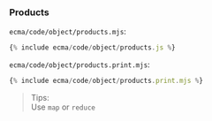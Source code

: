 ### Products

`ecma/code/object/products.mjs`:
```js
{% include ecma/code/object/products.js %}
```

`ecma/code/object/products.print.mjs`:
```js
{% include ecma/code/object/products.print.mjs %}
```

> Tips:<br>
> Use `map` or `reduce`